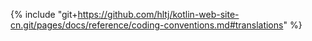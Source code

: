 {% include "git+https://github.com/hltj/kotlin-web-site-cn.git/pages/docs/reference/coding-conventions.md#translations" %}
